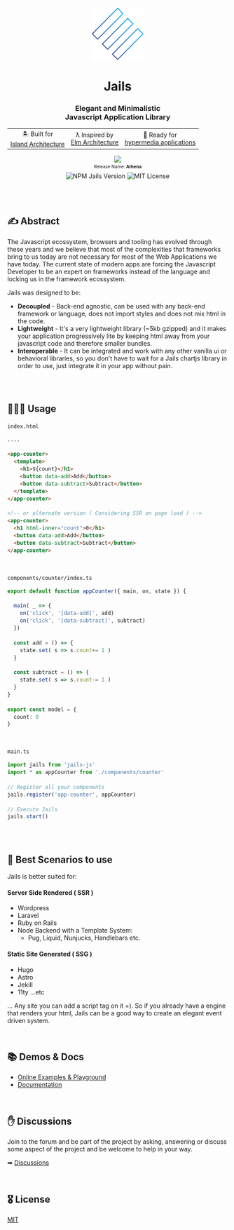 <p align="center">
  <img src="./logo.svg" width="120" />
</p>

<h1 align="center">Jails</h1>

<h3 align="center">Elegant and Minimalistic<br /> Javascript Application Library</h3>

<div align="center">
  <table align="center" border="0">
    <tr><td align="center">🏝 Built for <br/><a href="https://www.patterns.dev/posts/islands-architecture/" target="_blank">Island Architecture</a></td</tr>
    <td align="center">ƛ Inspired by <br/><a href="https://guide.elm-lang.org/architecture/" target="_blank">Elm Architecture</a></td>
    <td align="center">🔗 Ready for <br/><a href="https://htmx.org/essays/hypermedia-driven-applications" target="_blank">hypermedia applications</a></td></tr>
  </table>
</div>

<div align="center">
    <img src="https://github.com/jails-org/Jails/assets/567506/e9222352-312d-4b75-91a8-a23c32251b87" width="100" /><br />
    <sup style="font-size:10px">Release Name: <strong>Athena</strong></sup><br />
    <img src="https://badge.fury.io/js/jails-js.svg?id=2" alt="NPM Jails Version" />
    <img src="https://img.shields.io/badge/License-MIT-yellow.svg" alt="MIT License" />
</div>

<br />
<br />
<br />

## ✍️ Abstract

The Javascript ecossystem, browsers and tooling has evolved through these years and we believe that most of the complexities that frameworks bring to us today are not necessary for most of the Web Applications we have today. The current state of modern apps are forcing the Javascript Developer to be an expert on frameworks instead of the language and locking us in the framework ecossystem.

Jails was designed to be:
- **Decoupled** - Back-end agnostic, can be used with any back-end framework or language, does not import styles and does not mix html in the code.
- **Lightweight** - It's a very lightweight library (~5kb gzipped) and it makes your application progressively lite by keeping html away from your javascript code and therefore smaller bundles.
- **Interoperable** - It can be integrated and work with any other vanilla ui or behavioral libraries, so you don't have to wait for a Jails chartjs library in order to use, just integrate it in your app without pain.

<br clear="all" />
<br />

## 👩🏻‍💻 Usage

`index.html`
```html
....

<app-counter>
  <template>
    <h1>${count}</h1>
    <button data-add>Add</button>
    <button data-subtract>Subtract</button>
  </template>
</app-counter>

<!-- or alternate version ( Considering SSR on page load ) -->
<app-counter>
  <h1 html-inner="count">0</h1>
  <button data-add>Add</button>
  <button data-subtract>Subtract</button>
</app-counter>
```

<br />

`components/counter/index.ts`
```ts
export default function appCounter({ main, on, state }) {

  main( _ => {
    on('click', '[data-add]', add)
    on('click', '[data-subtract]', subtract)
  })

  const add = () => {
    state.set( s => s.count+= 1 )
  }

  const subtract = () => {
    state.set( s => s.count-= 1 )
  }
}

export const model = {
  count: 0
}
```

<br />

`main.ts` 
```ts
import jails from 'jails-js'
import * as appCounter from './components/counter'

// Register all your components
jails.register('app-counter', appCounter)

// Execute Jails
jails.start()
```

<br>
<br>

## 🎥 Best Scenarios to use
Jails is better suited for:
        
#### Server Side Rendered ( SSR )

- Wordpress
- Laravel
- Ruby on Rails
- Node Backend with a Template System:
  - Pug, Liquid, Nunjucks, Handlebars etc.

#### Static Site Generated ( SSG )

- Hugo
- Astro
- Jekill
- 11ty
  ...etc

... Any site you can add a script tag on it =). So if you already have a engine that renders your html, Jails can be a good way to create an elegant event driven system.

<br />
        
## 📚 Demos & Docs

- [Online Examples & Playground](https://stackblitz.com/@Javiani/collections/jails-organization)
- [Documentation](https://jails-org.github.io/#/)

<br />

## ✋ Discussions
Join to the forum and be part of the project by asking, answering or discuss some aspect of the project and be welcome to help in your way.

➡ [Discussions](https://github.com/jails-org/Jails/discussions)

<br />
        
## 🎖 License

[MIT](http://opensource.org/licenses/MIT)
